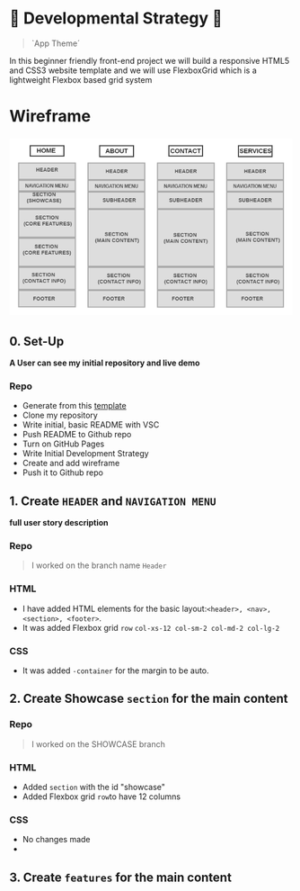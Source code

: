 # :black_square_button: Developmental Strategy :black_square_button:

> `App Theme´

In this beginner friendly front-end project we will build a responsive HTML5 and CSS3 website template and we will use FlexboxGrid which is a lightweight Flexbox based grid system

# Wireframe

### ![Wireframe](wireframe.png)

## 0. Set-Up

**A User can see my initial repository and live demo**

### Repo

- Generate from this [template](https://github.com/HackYourFutureBelgium/w3-validation-template)
- Clone my repository
- Write initial, basic README with VSC
- Push README to Github repo
- Turn on GitHub Pages
- Write Initial Development Strategy
- Create and add wireframe
- Push it to Github repo

## 1. Create `HEADER` and `NAVIGATION MENU`

**full user story description**

### Repo

> I worked on the branch name `Header`

### HTML

- I have added HTML elements for the basic layout:`<header>, <nav>, <section>, <footer>`.
- It was added Flexbox grid `row` `col-xs-12 col-sm-2 col-md-2 col-lg-2`

### CSS

- It was added `-container` for the margin to be auto.

## 2. Create Showcase `section` for the main content

### Repo

> I worked on the SHOWCASE branch

### HTML

- Added `section` with the id "showcase"
- Added Flexbox grid `row`to have 12 columns

### CSS

- No changes made
-

## 3. Create `features` for the main content
